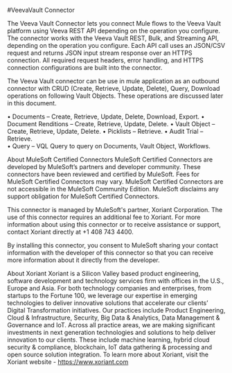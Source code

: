 #VeevaVault Connector

The Veeva Vault Connector lets you connect Mule flows to the Veeva Vault platform using Veeva REST API depending on the operation you configure. 
The connector works with the Veeva Vault REST, Bulk, and Streaming API, depending on the operation you configure. Each API call uses an JSON/CSV request and returns JSON input stream response over an HTTPS connection. All required request headers, error handling, and HTTPS connection configurations are built into the connector.

The Veeva Vault connector can be use in mule application as an outbound connector with CRUD (Create, Retrieve, Update, Delete), Query, Download operations on following Vault Objects. These operations are discussed later in this document.

•	Documents – Create, Retrieve, Update, Delete, Download, Export.
•	Document Renditions – Create, Retrieve, Update, Delete.
•	Vault Object – Create, Retrieve, Update, Delete.
•	Picklists – Retrieve.
•	Audit Trial – Retrieve.  
•	Query – VQL Query to query on Documents, Vault Object, Workflows.


About MuleSoft Certified Connectors
MuleSoft Certified Connectors are developed by MuleSoft’s partners and developer community. These connectors have been reviewed and certified by MuleSoft. Fees for MuleSoft Certified Connectors may vary. MuleSoft Certified Connectors are not accessible in the MuleSoft Community Edition. MuleSoft disclaims any support obligation for MuleSoft Certified Connectors.

This connector is managed by MuleSoft's partner, Xoriant Corporation. The use of this connector requires an additional fee to Xoriant. For more information about using this connector or to receive assistance or support, contact Xoriant directly at +1 408 743 4400.

By installing this connector, you consent to MuleSoft sharing your contact information with the developer of this connector so that you can receive more information about it directly from the developer.

About Xoriant
Xoriant is a Silicon Valley based product engineering, software development and technology services firm with offices in the U.S., Europe and Asia. For both technology companies and enterprises, from startups to the Fortune 100, we leverage our expertise in emerging technologies to deliver innovative solutions that accelerate our clients’ Digital Transformation initiatives. Our practices include Product Engineering, Cloud & Infrastructure, Security, Big Data & Analytics, Data Management & Governance and IoT. Across all practice areas, we are making significant investments in next generation technologies and solutions to help deliver innovation to our clients. These include machine learning, hybrid cloud security & compliance, blockchain, IoT data gathering & processing and open source solution integration. To learn more about Xoriant, visit the Xoriant website - https://www.xoriant.com
